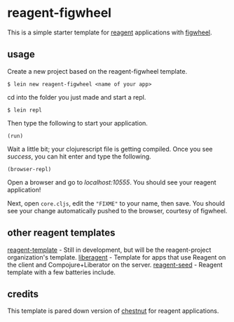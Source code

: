 # reagent-figwheel

This is a simple starter template for [reagent](https://github.com/holmsand/reagent) applications with [figwheel](https://github.com/bhauman/lein-figwheel).

## usage

Create a new project based on the reagent-figwheel template.

```
$ lein new reagent-figwheel <name of your app>
```

cd into the folder you just made and start a repl.

```
$ lein repl
```

Then type the following to start your application.

```
(run)
```

Wait a little bit; your clojurescript file is getting compiled. Once you see *success*, you can hit enter and type the following.

```
(browser-repl)
```

Open a browser and go to *localhost:10555*. You should see your reagent application!

Next, open `core.cljs`, edit the `"FIXME"` to your name, then save.  You should see your change automatically pushed to the browser, courtesy of figwheel.

## other reagent templates

[reagent-template](https://github.com/reagent-project/reagent-template) - Still in development, but will be the reagent-project organization's template.
[liberagent](https://github.com/borkdude/lein-new-liberagent) - Template for apps that use Reagent on the client and Compojure+Liberator on the server.
[reagent-seed](https://github.com/gadfly361/reagent-seed) - Reagent template with a few batteries include.

## credits

This template is pared down version of [chestnut](https://github.com/plexus/chestnut) for reagent applications.
